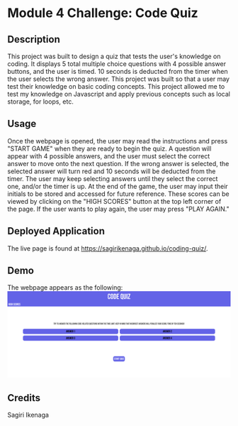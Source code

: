 # Module 4 Challenge: Code Quiz 

## Description

This project was built to design a quiz that tests the user's knowledge on coding. It displays 5 total multiple choice questions with 4 possible answer buttons, and the user is timed. 10 seconds is deducted from the timer when the user selects the wrong answer. This project was built so that a user may test their knowledge on basic coding concepts. This project allowed me to test my knowledge on Javascript and apply previous concepts such as local storage, for loops, etc. 

## Usage

Once the webpage is opened, the user may read the instructions and press "START GAME" when they are ready to begin the quiz. A question will appear with 4 possible answers, and the user must select the correct answer to move onto the next question. If the wrong answer is selected, the selected answer will turn red and 10 seconds will be deducted from the timer. The user may keep selecting answers until they select the correct one, and/or the timer is up. At the end of the game, the user may input their initials to be stored and accessed for future reference. These scores can be viewed by clicking on the "HIGH SCORES" button at the top left corner of the page. If the user wants to play again, the user may press "PLAY AGAIN."

## Deployed Application

The live page is found at https://sagirikenaga.github.io/coding-quiz/. 

## Demo

The webpage appears as the following:
![image](./assets/images/mod4.png)

## Credits

Sagiri Ikenaga

